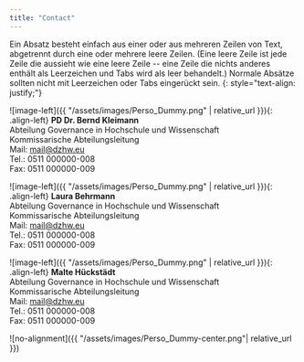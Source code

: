 ```yaml
---
title: "Contact"
---
```


Ein Absatz besteht einfach aus einer oder aus mehreren Zeilen von Text, abgetrennt durch eine oder mehrere leere Zeilen. (Eine leere Zeile ist jede Zeile die aussieht wie eine leere Zeile -- eine Zeile die nichts anderes enthält als Leerzeichen und Tabs wird als leer behandelt.) Normale Absätze sollten nicht mit Leerzeichen oder Tabs eingerückt sein.
{: style="text-align: justify;"}


![image-left]({{ "/assets/images/Perso_Dummy.png" | relative_url }}){: .align-left}
**PD Dr. Bernd Kleimann**<br>
Abteilung Governance in Hochschule und Wissenschaft<br>
Kommissarische Abteilungsleitung<br>
Mail: mail@dzhw.eu<br>
Tel.: 0511 000000-008<br>
Fax: 0511 000000-009

![image-left]({{ "/assets/images/Perso_Dummy.png" | relative_url }}){: .align-left}
**Laura Behrmann**<br>
Abteilung Governance in Hochschule und Wissenschaft<br>
Kommissarische Abteilungsleitung<br>
Mail: mail@dzhw.eu<br>
Tel.: 0511 000000-008<br>
Fax: 0511 000000-009

![image-left]({{ "/assets/images/Perso_Dummy.png" | relative_url }}){: .align-left}
**Malte Hückstädt**<br>
Abteilung Governance in Hochschule und Wissenschaft<br>
Kommissarische Abteilungsleitung<br>
Mail: mail@dzhw.eu<br>
Tel.: 0511 000000-008<br>
Fax: 0511 000000-009


![no-alignment]({{ "/assets/images/Perso_Dummy-center.png"| relative_url }})
